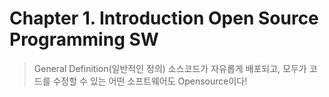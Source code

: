 # Chapter 1. Introduction Open Source Programming SW

> General Definition(일반적인 정의) 
>   소스코드가 자유롭게 배포되고, 모두가 코드를 수정할 수 있는 어떤 소프트웨어도 Opensource이다!

